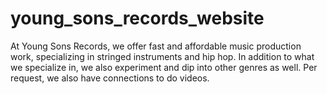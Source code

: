# young_sons_records_website
At Young Sons Records, we offer fast and affordable music production work, specializing in stringed instruments and hip hop. In addition to what we specialize in, we also experiment and dip into other genres as well. Per request, we also have connections to do videos.
